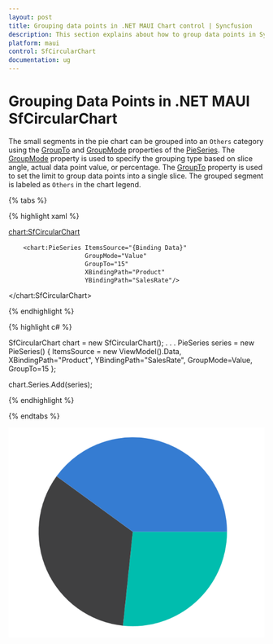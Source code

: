 ```yaml
---
layout: post
title: Grouping data points in .NET MAUI Chart control | Syncfusion
description: This section explains about how to group data points in Syncfusion .NET MAUI Chart (SfCircularChart) control.
platform: maui
control: SfCircularChart
documentation: ug
---
```


# Grouping Data Points in .NET MAUI SfCircularChart

The small segments in the pie chart can be grouped into an `Others` category using the [GroupTo]() and [GroupMode]() properties of the [PieSeries](https://help.syncfusion.com/cr/maui/Syncfusion.Maui.Charts.PieSeries.html). The [GroupMode]() property is used to specify the grouping type based on slice angle, actual data point value, or percentage. The [GroupTo]() property is used to set the limit to group data points into a single slice. The grouped segment is labeled as `Others` in the chart legend.

{% tabs %}

{% highlight xaml %}

<chart:SfCircularChart>

        <chart:PieSeries ItemsSource="{Binding Data}" 
                         GroupMode="Value"
                         GroupTo="15"
                         XBindingPath="Product" 
                         YBindingPath="SalesRate"/>
  
</chart:SfCircularChart>

{% endhighlight %}

{% highlight c# %}

SfCircularChart chart = new SfCircularChart();
. . .
PieSeries series = new PieSeries()
{
    ItemsSource = new ViewModel().Data,
    XBindingPath="Product", 
    YBindingPath="SalesRate",
    GroupMode=Value,
    GroupTo=15
};

chart.Series.Add(series);

{% endhighlight %}

{% endtabs %}

![Grouped data points pie chart in MAUI](GroupTo_images/GroupTo_in_CircularChart.png)
